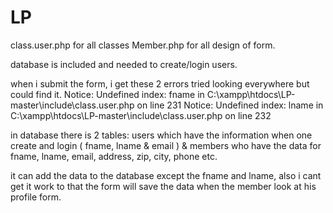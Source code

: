 # LP
class.user.php for all classes
Member.php for all design of form.

database is included and needed to create/login users.

when i submit the form, i get these 2 errors tried looking everywhere but could find it.
Notice: Undefined index: fname in C:\xampp\htdocs\LP-master\include\class.user.php on line 231
Notice: Undefined index: lname in C:\xampp\htdocs\LP-master\include\class.user.php on line 232

in database there is 2 tables: users which have the information when one create and login ( fname, lname & email )
& members who have the data for fname, lname, email, address, zip, city, phone etc.

it can add the data to the database except the fname and lname, also i cant get it work to that the form will save the data when the member look at his profile form.
